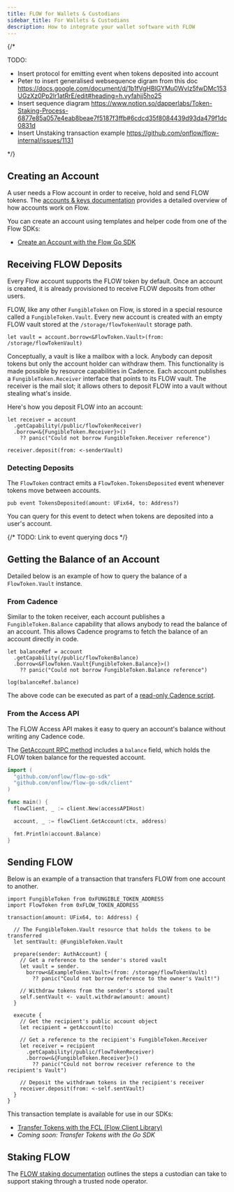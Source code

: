 ```yaml
---
title: FLOW for Wallets & Custodians
sidebar_title: For Wallets & Custodians
description: How to integrate your wallet software with FLOW
---
```


{/*

TODO:
- Insert protocol for emitting event when tokens deposited into account
- Peter to insert generalised websequence digram from this doc https://docs.google.com/document/d/1b1fVgHBlGYMu0WvIz5fwDMc153UGzXz0Pp2lr1atRrE/edit#heading=h.vyfahjj5ho25
- Insert sequence diagram https://www.notion.so/dapperlabs/Token-Staking-Process-6877e85a057e4eab8beae7f5187f3ffb#6cdcd35f8084439d93da479f1dc0831d
- Insert Unstaking transaction example
https://github.com/onflow/flow-internal/issues/1131

*/}

## Creating an Account

A user needs a Flow account in order to receive, hold and send FLOW tokens.
The [accounts & keys documentation](../start-here/accounts-and-keys.md) provides a detailed
overview of how accounts work on Flow.

You can create an account using templates and helper code from one of the Flow SDKs:

- [Create an Account with the Flow Go SDK](https://github.com/onflow/flow-go-sdk/blob/master/examples/create_account/main.go)

## Receiving FLOW Deposits

Every Flow account supports the FLOW token by default. Once an account is created, it is
already provisioned to receive FLOW deposits from other users.

FLOW, like any other `FungibleToken` on Flow, is stored in a special resource called a `FungibleToken.Vault`.
Every new account is created with an empty FLOW vault stored at the `/storage/flowTokenVault` storage path.

```cadence
let vault = account.borrow<&FlowToken.Vault>(from: /storage/flowTokenVault)
```

Conceptually, a vault is like a mailbox with a lock. Anybody can deposit tokens
but only the account holder can withdraw them. This functionality is made possible by
resource capabilities in Cadence. Each account publishes a `FungibleToken.Receiver` interface
that points to its FLOW vault. The receiver is the mail slot; it allows others to
deposit FLOW into a vault without stealing what's inside.

Here's how you deposit FLOW into an account:

```cadence
let receiver = account
  .getCapability(/public/flowTokenReceiver)
  .borrow<&{FungibleToken.Receiver}>()
    ?? panic("Could not borrow FungibleToken.Receiver reference")

receiver.deposit(from: <-senderVault)
```

### Detecting Deposits

The `FlowToken` contract emits a `FlowToken.TokensDeposited` event whenever tokens
move between accounts.

```cadence
pub event TokensDeposited(amount: UFix64, to: Address?)
```

You can query for this event to detect when tokens are deposited into a user's account.

{/*
TODO: Link to event querying docs
*/}

## Getting the Balance of an Account
Detailed below is an example of how to query the balance of a `FlowToken.Vault` instance.

### From Cadence

Similar to the token receiver, each account publishes a `FungibleToken.Balance` capability
that allows anybody to read the balance of an account. This allows Cadence programs
to fetch the balance of an account directly in code.

```cadence
let balanceRef = account
  .getCapability(/public/flowTokenBalance)
  .borrow<&FlowToken.Vault{FungibleToken.Balance}>()
    ?? panic("Could not borrow FungibleToken.Balance reference")

log(balanceRef.balance)
```

The above code can be executed as part of a [read-only Cadence script](https://github.com/onflow/flow-ft/blob/master/transactions/scripts/get_balance.cdc).

### From the Access API

The FLOW Access API makes it easy to query an account's balance without writing any
Cadence code.

The [GetAccount RPC method](#) includes a `balance` field, which holds the FLOW token balance
for the requested account.

```go
import (
  "github.com/onflow/flow-go-sdk"
  "github.com/onflow/flow-go-sdk/client"
)

func main() {
  flowClient, _ := client.New(accessAPIHost)

  account, _ := flowClient.GetAccount(ctx, address)

  fmt.Println(account.Balance)
}
```

## Sending FLOW

Below is an example of a transaction that transfers FLOW from one account to another.

```cadence
import FungibleToken from 0xFUNGIBLE_TOKEN_ADDRESS
import FlowToken from 0xFLOW_TOKEN_ADDRESS

transaction(amount: UFix64, to: Address) {

  // The FungibleToken.Vault resource that holds the tokens to be transferred
  let sentVault: @FungibleToken.Vault

  prepare(sender: AuthAccount) {
    // Get a reference to the sender's stored vault
    let vault = sender.
      borrow<&ExampleToken.Vault>(from: /storage/flowTokenVault)
        ?? panic("Could not borrow reference to the owner's Vault!")

    // Withdraw tokens from the sender's stored vault
    self.sentVault <- vault.withdraw(amount: amount)
  }

  execute {
    // Get the recipient's public account object
    let recipient = getAccount(to)

    // Get a reference to the recipient's FungibleToken.Receiver
    let receiver = recipient
      .getCapability(/public/flowTokenReceiver)
      .borrow<&{FungibleToken.Receiver}>()
        ?? panic("Could not borrow receiver reference to the recipient's Vault")

    // Deposit the withdrawn tokens in the recipient's receiver
    receiver.deposit(from: <-self.sentVault)
  }
}
```

This transaction template is available for use in our SDKs:

- [Transfer Tokens with the FCL (Flow Client Library)](https://github.com/onflow/fcl-js/tree/master/packages/six-transfer-tokens)
- _Coming soon: Transfer Tokens with the Go SDK_

## Staking FLOW

The [FLOW staking documentation](../staking/index.md) outlines the steps a custodian can take
to support staking through a trusted node operator.
